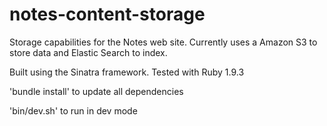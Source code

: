 notes-content-storage
=====================

Storage capabilities for the Notes web site. Currently uses 
a Amazon S3 to store data and Elastic Search to index.

Built using the Sinatra framework.
Tested with Ruby 1.9.3

'bundle install' to update all dependencies 

'bin/dev.sh' to run in dev mode

